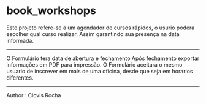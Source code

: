 # book_workshops
Este projeto refere-se a um agendador de cursos rápidos, o usurio podera escolher qual curso realizar.
Assim garantindo sua presença na data informada.
******************************************************************************************************
O Formulário tera data de abertura e fechamento
Após fechamento exportar informações em PDF para impressão.
O Formulário aceitara o mesmo usuario de inscrever em mais de uma oficina, desde que seja em horarios diferentes.
******************************************************************************************************
Author : Clovis Rocha

